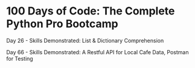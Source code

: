 # 100 Days of Code: The Complete Python Pro Bootcamp




Day 26 - Skills Demonstrated: List & Dictionary Comprehension

Day 66 - Skills Demonstrated: A Restful API for Local Cafe Data, Postman for Testing
